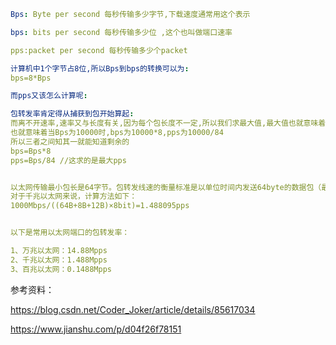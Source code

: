 ```yaml
Bps: Byte per second 每秒传输多少字节,下载速度通常用这个表示

bps: bits per second 每秒传输多少位 ,这个也叫做端口速率

pps:packet per second 每秒传输多少个packet

计算机中1个字节占8位,所以Bps到bps的转换可以为:
bps=8*Bps

而pps又该怎么计算呢:

包转发率肯定得从捕获到包开始算起:
而离不开速率,速率又与长度有关,因为每个包长度不一定,所以我们求最大值,最大值也就意味着要用最小的包来计算,以以太网为例,以太网最小64字节(6+6+2+4+46),每个包又会有6字节的前导字符和12字节的帧间间隙,所以每个包最小84字节
也就意味着当Bps为10000时,bps为10000*8,pps为10000/84
所以三者之间知其一就能知道剩余的
bps=Bps*8
pps=Bps/84 //这求的是最大pps


以太网传输最小包长是64字节。包转发线速的衡量标准是以单位时间内发送64byte的数据包（最小包）的个数作为计算基准的。
对于千兆以太网来说，计算方法如下：
1000Mbps/((64B+8B+12B)×8bit)=1.488095pps


以下是常用以太网端口的包转发率：

1、万兆以太网：14.88Mpps
2、千兆以太网：1.488Mpps
3、百兆以太网：0.1488Mpps
```
参考资料：

https://blog.csdn.net/Coder_Joker/article/details/85617034

https://www.jianshu.com/p/d04f26f78151
